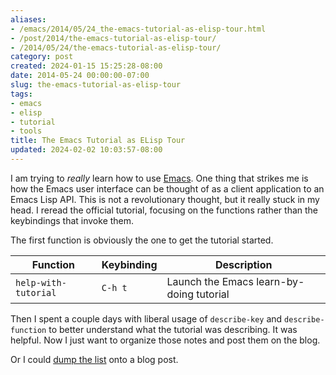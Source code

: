 ```yaml
---
aliases:
- /emacs/2014/05/24_the-emacs-tutorial-as-elisp-tour.html
- /post/2014/the-emacs-tutorial-as-elisp-tour/
- /2014/05/24/the-emacs-tutorial-as-elisp-tour/
category: post
created: 2024-01-15 15:25:28-08:00
date: 2014-05-24 00:00:00-07:00
slug: the-emacs-tutorial-as-elisp-tour
tags:
- emacs
- elisp
- tutorial
- tools
title: The Emacs Tutorial as ELisp Tour
updated: 2024-02-02 10:03:57-08:00
---
```


I am trying to *really* learn how to use [Emacs](../../../card/Emacs.md). One thing that strikes me is how the Emacs user interface can be thought of as a client application to an Emacs Lisp API. This is not a revolutionary thought, but it really stuck in my head. I reread the official tutorial, focusing on the functions rather than the keybindings that invoke them.

<!--more-->

The first function is obviously the one to get the tutorial started.

|Function|Keybinding|Description|
|--------|----------|-----------|
|`help-with-tutorial`|`C-h t`|Launch the Emacs learn-by-doing tutorial|

Then I spent a couple days with liberal usage of `describe-key` and `describe-function` to better understand what the tutorial was describing. It was helpful. Now I just want to organize those notes and post them on the blog.

Or I could [dump the list](elisp-functions-described-in-the-emacs-tutorial.md) onto a blog post.